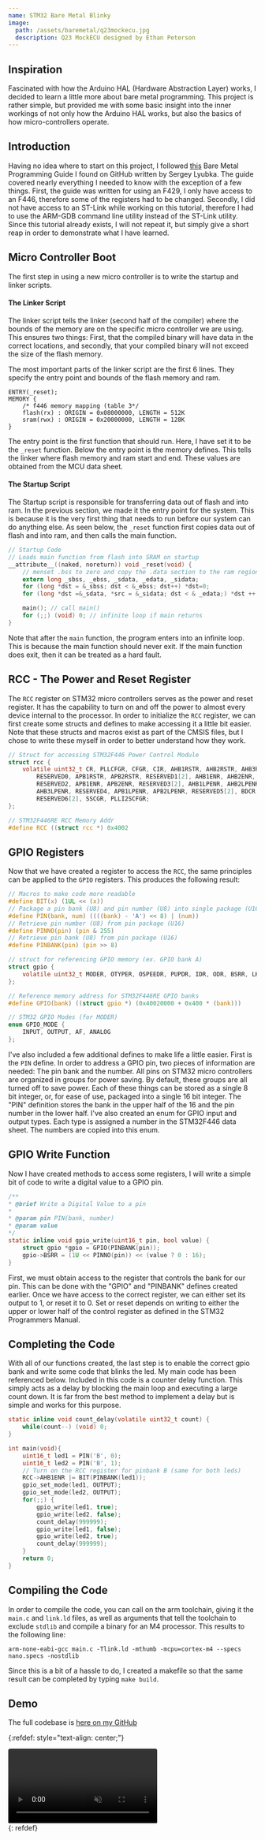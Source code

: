 ```yaml
---
name: STM32 Bare Metal Blinky
image:
  path: /assets/baremetal/q23mockecu.jpg
  description: Q23 MockECU designed by Ethan Peterson
---
```


## Inspiration

Fascinated with how the Arduino HAL (Hardware Abstraction Layer) works, I decided to learn a little more about bare metal programming. This project is rather simple, but provided me with some basic insight into the inner workings of not only how the Arduino HAL works, but also the basics of how micro-controllers operate.

## Introduction

Having no idea where to start on this project, I followed [this](https://github.com/cpq/bare-metal-programming-guide) Bare Metal Programming Guide I found on GitHub written by Sergey Lyubka. The guide covered nearly everything I needed to know with the exception of a few things. First, the guide was written for using an F429, I only have access to an F446, therefore some of the registers had to be changed. Secondly, I did not have access to an ST-Link while working on this tutorial, therefore I had to use the ARM-GDB command line utility instead of the ST-Link utility. Since this tutorial already exists, I will not repeat it, but simply give a short reap in order to demonstrate what I have learned.

## Micro Controller Boot

The first step in using a new micro controller is to write the startup and linker scripts.

#### The Linker Script

The linker script tells the linker (second half of the compiler) where the bounds of the memory are on the specific micro controller we are using. This ensures two things: First, that the compiled binary will have data in the correct locations, and secondly, that your compiled binary will not exceed the size of the flash memory.

The most important parts of the linker script are the first 6 lines. They specify the entry point and bounds of the flash memory and ram.

```
ENTRY(_reset);
MEMORY {
    /* f446 memory mapping (table 3*/
    flash(rx) : ORIGIN = 0x08000000, LENGTH = 512K
    sram(rwx) : ORIGIN = 0x20000000, LENGTH = 128K
}
```

The entry point is the first function that should run. Here, I have set it to be the `_reset` function. Below the entry point is the memory defines. This tells the linker where flash memory and ram start and end. These values are obtained from the MCU data sheet.

#### The Startup Script

The Startup script is responsible for transferring data out of flash and into ram. In the previous section, we made it the entry point for the system. This is because it is the very first thing that needs to run before our system can do anything else. As seen below, the `_reset` function first copies data out of flash and into ram, and then calls the main function.

```c
// Startup Code
// Loads main function from flash into SRAM on startup
__attribute__((naked, noreturn)) void _reset(void) {
    // menset .bss to zero and copy the .data section to the ram region
    extern long _sbss, _ebss, _sdata, _edata, _sidata;
    for (long *dst = &_sbss; dst < &_ebss; dst++) *dst=0;
    for (long *dst =&_sdata, *src = &_sidata; dst < & _edata;) *dst ++ = *src++;

    main(); // call main()
    for (;;) (void) 0; // infinite loop if main returns
}
```
Note that after the `main` function, the program enters into an infinite loop. This is because the main function should never exit. If the main function does exit, then it can be treated as a hard fault.

## RCC - The Power and Reset Register

The `RCC` register on STM32 micro controllers serves as the power and reset register. It has the capability to turn on and off the power to almost every device internal to the processor. In order to initialize the `RCC` register, we can first create some structs and defines to make accessing it a little bit easier. Note that these structs and macros exist as part of the CMSIS files, but I chose to write these myself in order to better understand how they work.

```c
// Struct for accessing STM32F446 Power Control Module
struct rcc {
    volatile uint32_t CR, PLLCFGR, CFGR, CIR, AHB1RSTR, AHB2RSTR, AHB3RSTR,
        RESERVED0, APB1RSTR, APB2RSTR, RESERVED1[2], AHB1ENR, AHB2ENR, AHB3ENR,
        RESERVED2, APB1ENR, APB2ENR, RESERVED3[2], AHB1LPENR, AHB2LPENR,
        AHB3LPENR, RESERVED4, APB1LPENR, APB2LPENR, RESERVED5[2], BDCR, CSR,
        RESERVED6[2], SSCGR, PLLI2SCFGR;
};

// STM32F446RE RCC Memory Addr
#define RCC ((struct rcc *) 0x4002
```

## GPIO Registers

Now that we have created a register to access the `RCC`, the same principles can be applied to the `GPIO` registers. This produces the following result:

```c
// Macros to make code more readable
#define BIT(x) (1UL << (x))
// Package a pin bank (U8) and pin number (U8) into single package (U16)
#define PIN(bank, num) ((((bank) - 'A') << 8) | (num))
// Retrieve pin number (U8) from pin package (U16)
#define PINNO(pin) (pin & 255)
// Retrieve pin bank (U8) from pin package (U16)
#define PINBANK(pin) (pin >> 8)

// struct for referencing GPIO memory (ex. GPIO bank A)
struct gpio {
    volatile uint32_t MODER, OTYPER, OSPEEDR, PUPDR, IDR, ODR, BSRR, LKR, AFR[2];
};

// Reference memory address for STM32F446RE GPIO banks
#define GPIO(bank) ((struct gpio *) (0x40020000 + 0x400 * (bank)))

// STM32 GPIO Modes (for MODER)
enum GPIO_MODE {
    INPUT, OUTPUT, AF, ANALOG
};
```

I've also included a few additional defines to make life a little easier.
First is the `PIN` define. In order to address a GPIO pin, two pieces of information are needed: The pin bank and the number. All pins on STM32 micro controllers are organized in groups for power saving. By default, these groups are all turned off to save power. Each of these things can be stored as a single 8 bit integer, or, for ease of use, packaged into a single 16 bit integer. The "PIN" definition stores the bank in the upper half of the 16 and the pin number in the lower half.
I've also created an enum for GPIO input and output types. Each type is assigned a number in the STM32F446 data sheet. The numbers are copied into this enum.

## GPIO Write Function

Now I have created methods to access some registers, I will write a simple bit of code to write a digital value to a GPIO pin. 

```c
/**
* @brief Write a Digital Value to a pin
* 
* @param pin PIN(bank, number)
* @param value 
*/
static inline void gpio_write(uint16_t pin, bool value) {
    struct gpio *gpio = GPIO(PINBANK(pin));
    gpio->BSRR = (1U << PINNO(pin)) << (value ? 0 : 16);
}
```

First, we must obtain access to the register that controls the bank for our pin. This can be done with the "GPIO" and "PINBANK" defines created earlier. Once we have access to the correct register, we can either set its output to 1, or reset it to 0. Set or reset depends on writing to either the upper or lower half of the control register as defined in the STM32 Programmers Manual.

## Completing the Code

With all of our functions created, the last step is to enable the correct gpio bank and write some code that blinks the led. My main code has been referenced below. Included in this code is a counter delay function. This simply acts as a delay by blocking the main loop and executing a large count down. It is far from the best method to implement a delay but is simple and works for this purpose.

```c
static inline void count_delay(volatile uint32_t count) {
    while(count--) (void) 0;
}

int main(void){
    uint16_t led1 = PIN('B', 0);
    uint16_t led2 = PIN('B', 1);
    // Turn on the RCC register for pinbank B (same for both leds)
    RCC->AHB1ENR |= BIT(PINBANK(led1));
    gpio_set_mode(led1, OUTPUT);
    gpio_set_mode(led2, OUTPUT);
    for(;;) {
        gpio_write(led1, true);
        gpio_write(led2, false);
        count_delay(999999);
        gpio_write(led1, false);
        gpio_write(led2, true);
        count_delay(999999);
    }
    return 0;
}
```

## Compiling the Code

In order to compile the code, you can call on the arm toolchain, giving it the `main.c` and `link.ld` files, as well as arguments that tell the toolchain to exclude `stdlib` and compile a binary for an M4 processor. This results to the following line:

```
arm-none-eabi-gcc main.c -Tlink.ld -mthumb -mcpu=cortex-m4 --specs nano.specs -nostdlib
```

Since this is a bit of a hassle to do, I created a makefile so that the same result can be completed by typing `make build`.

## Demo

The full codebase is [here on my GitHub](https://github.com/Jchisholm204/bare-metal-programming-guide/tree/main/steps/boot)

{:refdef: style="text-align: center;"}
<div class="container">
  <div class="video">
    <video controls muted style="border-radius: 4px;" width="60%" preload="auto">
      <source src="/assets/baremetal/1hz_blink_alternate.mp4" type="video/mp4">
      Your browser does not support the video tag.
    </video>
  </div>
</div>
{: refdef}